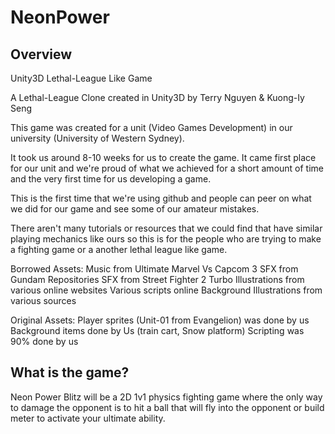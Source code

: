 # NeonPower

## Overview
Unity3D Lethal-League Like Game

A Lethal-League Clone created in Unity3D by Terry Nguyen & Kuong-Iy Seng

This game was created for a unit (Video Games Development) in our university (University of Western Sydney).

It took us around 8-10 weeks for us to create the game. It came first place for our unit and we're proud of what we achieved for a short amount of time and the very first time for us developing a game.

This is the first time that we're using github and people can peer on what we did for our game and see some of our amateur mistakes.

There aren't many tutorials or resources that we could find that have similar playing mechanics like ours so this is for the people who are trying to make a fighting game or a another lethal league like game.

Borrowed Assets: Music from Ultimate Marvel Vs Capcom 3 SFX from Gundam Repositories SFX from Street Fighter 2 Turbo Illustrations from various online websites Various scripts online Background Illustrations from various sources

Original Assets: Player sprites (Unit-01 from Evangelion) was done by us Background items done by Us (train cart, Snow platform) Scripting was 90% done by us

## What is the game?

Neon Power Blitz will be a 2D 1v1 physics fighting game where the only way to damage the opponent is to hit a ball that will fly into the opponent or build meter to activate your ultimate ability. 
